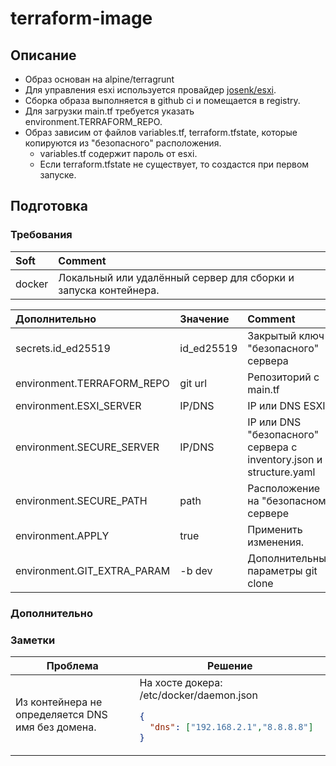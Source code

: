 # terraform-image
## Описание
* Образ основан на alpine/terragrunt
* Для управления esxi используется провайдер [josenk/esxi](https://github.com/josenk/terraform-provider-esxi).
* Сборка образа выполняется в github ci и помещается в registry.
* Для загрузки main.tf требуется указать environment.TERRAFORM_REPO.
* Образ зависим от файлов variables.tf, terraform.tfstate, которые копируются из "безопасного" расположения.
  * variables.tf содержит пароль от esxi.
  * Если terraform.tfstate не существует, то создастся при первом запуске.

## Подготовка
### Требования
| Soft   | Comment                                                         |
|:-------|:----------------------------------------------------------------|
| docker | Локальный или удалённый сервер для сборки и запуска контейнера. | 

| Дополнительно               | Значение   | Comment                                                            |
|:----------------------------|:-----------|:-------------------------------------------------------------------|
| secrets.id_ed25519          | id_ed25519 | Закрытый ключ "безопасного" сервера                                |
| environment.TERRAFORM_REPO  | git url    | Репозиторий с main.tf                                              |
| environment.ESXI_SERVER     | IP/DNS     | IP или DNS ESXI                                                    |
| environment.SECURE_SERVER   | IP/DNS     | IP или DNS "безопасного" сервера с inventory.json и structure.yaml |
| environment.SECURE_PATH     | path       | Расположение на "безопасном" сервере                               |
| environment.APPLY           | true       | Применить изменения.                                               |
| environment.GIT_EXTRA_PARAM | -b dev     | Дополнительные параметры git clone                                 |


### Дополнительно


### Заметки

<!DOCTYPE html>
<table>
  <thead>
    <tr>
      <th>Проблема</th>
      <th>Решение</th>
    </tr>
  </thead>
  <tr>
      <td>Из контейнера не определяется DNS имя без домена.</td>
      <td>
На хосте докера:  
/etc/docker/daemon.json

```json
{
  "dns": ["192.168.2.1","8.8.8.8"]
}
```
</td>
  </tr>
  <tr>
  </tr>
</table>

